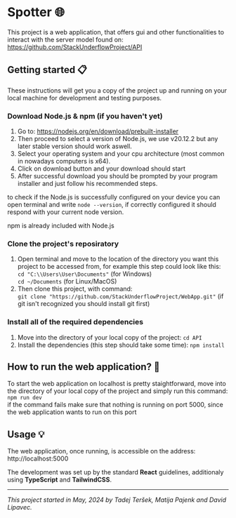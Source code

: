 # Spotter 🌐

This project is a web application, that offers gui and other functionalities to interact with the server model found on: https://github.com/StackUnderflowProject/API

## Getting started 📋

These instructions will get you a copy of the project up and running on your local machine for development and testing purposes.

### Download Node.js & npm (if you haven't yet)

1. Go to: https://nodejs.org/en/download/prebuilt-installer
2. Then proceed to select a version of Node.js, we use v20.12.2 but any later stable version should work aswell.
3. Select your operating system and your cpu architecture (most common in nowadays computers is x64).
4. Click on download button and your download should start
5. After successful download you should be prompted by your program installer and just follow his recommended steps.

to check if the Node.js is successfully configured on your device you can open terminal and write `node --version`, if correctly configured it should respond with your current node version.

npm is already included with Node.js

### Clone the project's reposiratory

1. Open terminal and move to the location of the directory you want this project to be accessed from, for example this step could look like this:  
   `cd "C:\\Users\User\Documents"` (for Windows)  
   `cd ~/Documents` (for Linux/MacOS)
2. Then clone this project, with command:  
   `git clone "https://github.com/StackUnderflowProject/WebApp.git"` (if git isn't recognized you should install git first)

### Install all of the required dependencies

1. Move into the directory of your local copy of the project:
   `cd API`
2. Install the dependencies (this step should take some time):
   `npm install`

## How to run the web application? 🤔

To start the web application on localhost is pretty staightforward, move into the directory of your local copy of the project and simply run this command:
`npm run dev`  
if the command fails make sure that nothing is running on port 5000, since the web application wants to run on this port

## Usage 💡

The web application, once running, is accessible on the address: http://localhost:5000

The development was set up by the standard **React** guidelines, additionaly using **TypeScript** and **TailwindCSS**.

---

_This project started in May, 2024 by Tadej Teršek, Matija Pajenk and David Lipavec._

